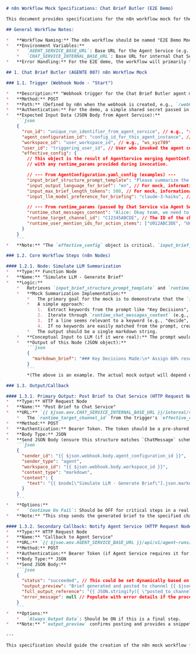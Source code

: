 ```markdown
# n8n Workflow Mock Specifications: Chat Brief Butler (E2E Demo)

This document provides specifications for the n8n workflow mock for the Chat Brief Butler agent (AGENTE 007 - Slack Brief Butler, adapted for generic chat), specifically for the E2E demo. This mock simulates the agent's behavior of summarizing chat messages and posting a brief.

## General Workflow Notes:

*   **Workflow Naming:** The n8n workflow should be named "E2E Demo Mock: Chat Brief Butler".
*   **Environment Variables:**
    *   `AGENT_SERVICE_BASE_URL`: Base URL for the Agent Service (e.g., `http://localhost:8002`).
    *   `CHAT_SERVICE_INTERNAL_BASE_URL`: Base URL for internal Chat Service endpoints (e.g., `http://localhost:8001`).
*   **Error Handling:** For the E2E demo, the workflow will primarily focus on the success path. Production workflows would require comprehensive error handling at each step, including appropriate callbacks to the Agent Service with a "failed" status and error messages.

## 1. Chat Brief Butler (AGENTE 007) n8n Workflow Mock

### 1.1. Trigger (Webhook Node - "Start")

*   **Description:** "Webhook trigger for the Chat Brief Butler agent mock. Receives run details, the effective agent configuration (including the brief structure prompt), and runtime parameters (chat messages content and target channel ID) from the Agent Service."
*   **Method:** POST
*   **Path:** (Defined by n8n when the webhook is created, e.g., `/webhook/chat-brief-butler-mock`). This URL needs to be configured in the `AgentDefinition` for this agent.
*   **Authentication:** For the demo, a simple shared secret passed in the header or relying on network security might suffice. Production would require robust webhook security.
*   **Expected Input Data (JSON Body from Agent Service):**
    ```json
    {
      "run_id": "unique_run_identifier_from_agent_service", // e.g., "run_chatbrief_12345"
      "agent_configuration_id": "config_id_for_this_agent_instance", // e.g., "agentconfig_butler_abc"
      "workspace_id": "user_workspace_id", // e.g., "ws_xyz789"
      "user_id": "triggering_user_id", // User who invoked the agent command, e.g., "user_jane_doe"
      "effective_config": {
        // This object is the result of AgentService merging AgentConfiguration.yaml_config 
        // with any runtime_params provided during invocation.

        // --- From AgentConfiguration.yaml_config (examples) ---
        "input_brief_structure_prompt_template": "Please summarize the key discussion points from the provided text. Structure the summary into the following sections: \n1. Key Decisions Made: \n2. Main Action Items (and responsible persons if mentioned): \n3. Open Questions or Points for Follow-up:",
        "input_output_language_for_brief": "en", // For mock, informational
        "input_max_brief_length_tokens": 500, // For mock, informational
        "input_llm_model_preference_for_briefing": "claude-3-haiku", // For mock, informational

        // --- From runtime_params (passed by Chat Service via Agent Service) ---
        "runtime_chat_messages_content": "Alice: Okay team, we need to finalize the Q4 roadmap. Bob: I think project Phoenix should be top priority. Charlie: Agreed, but we need to allocate resources for project Eagle too. Alice: Good point. Let's assign 60% resources to Phoenix, 40% to Eagle. Bob: I'll take the lead on Phoenix. Charlie: I can manage Eagle. Dave: When do we need the detailed project plans? Alice: End of next week. Bob: Roger.",
        "runtime_target_channel_id": "C12345ABCDE", // The ID of the chat channel where the brief should be posted
        "runtime_user_mention_ids_for_action_items": ["U012ABC3DE", "U012DEF4FG"] // Optional array of user IDs to @mention
      }
    }
    ```
*   **Note:** "The `effective_config` object is critical. `input_brief_structure_prompt_template` comes from the agent's persistent configuration. `runtime_chat_messages_content` (the actual text to be summarized) and `runtime_target_channel_id` are provided at invocation time by the Chat Service (forwarded by Agent Service) and are essential for this workflow's operation."

### 1.2. Core Workflow Steps (n8n Nodes)

#### 1.2.1. Node: Simulate LLM Summarization
*   **Type:** Function Node
*   **Name:** "Simulate LLM - Generate Brief"
*   **Logic:**
    *   Retrieves `input_brief_structure_prompt_template` and `runtime_chat_messages_content` from the incoming `effective_config` (e.g., `$json.webhook.body.effective_config.input_brief_structure_prompt_template`).
    *   **Mock Summarization Implementation:**
        *   The primary goal for the mock is to demonstrate that the `input_brief_structure_prompt_template` and `runtime_chat_messages_content` are used.
        *   A simple approach:
            1.  Extract keywords from the prompt like "Key Decisions", "Action Items", "Open Questions".
            2.  Iterate through `runtime_chat_messages_content` (e.g., split by lines or sentences).
            3.  If a line seems relevant to a keyword (e.g., "decide", "assign" for "Key Decisions"; "I'll take", "manage" for "Action Items"), append it under that section in the markdown.
            4.  If no keywords are easily matched from the prompt, create a generic summary: "### Summary\n{{first few lines of content}}\n### Action Items (mocked)\n- Review the full discussion for details."
        *   The output should be a single markdown string.
    *   **Conceptual Input to LLM (if it were real):** The prompt would be a combination of the `input_brief_structure_prompt_template` and the `runtime_chat_messages_content`.
    *   **Output of this Node (JSON object):**
        ```json
        {
          "markdown_brief": "### Key Decisions Made:\n* Assign 60% resources to Project Phoenix, 40% to Project Eagle.\n\n### Main Action Items:\n* Bob to take the lead on Project Phoenix.\n* Charlie to manage Project Eagle.\n* Detailed project plans needed by end of next week.\n\n### Open Questions or Points for Follow-up:\n* Dave asked about the deadline for detailed project plans (answered: end of next week)."
        }
        ```
        *(The above is an example. The actual mock output will depend on the simplicity of the implemented JS in the Function node. It should at least include parts of the `runtime_chat_messages_content` and attempt to use section headers from the `input_brief_structure_prompt_template`.)*

### 1.3. Output/Callback

#### 1.3.1. Primary Output: Post Brief to Chat Service (HTTP Request Node)
*   **Type:** HTTP Request Node
*   **Name:** "Post Brief to Chat Service"
*   **URL:** `{{ $json.env.CHAT_SERVICE_INTERNAL_BASE_URL }}/internal/channels/{{ $json.webhook.body.effective_config.runtime_target_channel_id }}/agent-messages`
    *   The `runtime_target_channel_id` from the trigger's `effective_config` is dynamically inserted here.
*   **Method:** POST
*   **Authentication:** Bearer Token. The token should be a pre-shared secret or a dynamically fetched service-to-service authentication token, configured as an n8n credential or environment variable. For the demo, a static placeholder token might be used.
*   **Body Type:** JSON
*   **Send JSON Body (ensure this structure matches `ChatMessage` schema for agent messages):**
    ```json
    {
      "sender_id": "{{ $json.webhook.body.agent_configuration_id }}",
      "sender_type": "agent",
      "workspace_id": "{{ $json.webhook.body.workspace_id }}",
      "content_type": "markdown",
      "content": {
        "text": "{{ $node[\"Simulate LLM - Generate Brief\"].json.markdown_brief }}"
      }
    }
    ```
*   **Options:**
    *   `Continue On Fail`: Should be OFF for critical steps in a real scenario. For the demo, can be ON to ensure callback to Agent Service still happens.
*   **Note:** "This step sends the generated brief to the specified channel in the Chat Service, making it appear as if the agent has posted a message. The `agent_configuration_id` is used as the `sender_id` for the agent message."

#### 1.3.2. Secondary Callback: Notify Agent Service (HTTP Request Node)
*   **Type:** HTTP Request Node
*   **Name:** "Callback to Agent Service"
*   **URL:** `{{ $json.env.AGENT_SERVICE_BASE_URL }}/api/v1/agent-runs/{{ $json.webhook.body.run_id }}/completed`
*   **Method:** POST
*   **Authentication:** Bearer Token (if Agent Service requires it for internal callbacks).
*   **Body Type:** JSON
*   **Send JSON Body:**
    ```json
    {
      "status": "succeeded", // This could be set dynamically based on the success of the previous "Post Brief to Chat Service" node
      "output_preview": "Brief generated and posted to channel {{ $json.webhook.body.effective_config.runtime_target_channel_id }}. Preview: {{ $node[\"Simulate LLM - Generate Brief\"].json.markdown_brief.substring(0, 70) }}...",
      "full_output_reference": "{{ JSON.stringify({ \"posted_to_channel_id\": $json.webhook.body.effective_config.runtime_target_channel_id, \"brief_content_markdown\": $node[\"Simulate LLM - Generate Brief\"].json.markdown_brief }) }}",
      "error_message": null // Populate with error details if the process failed
    }
    ```
*   **Options:**
    *   `Always Output Data`: Should be ON if this is a final step.
*   **Note:** "`output_preview` confirms posting and provides a snippet of the brief. `full_output_reference` contains the full brief content and the channel it was posted to, for logging and reference by the Agent Service. The `status` should ideally reflect the outcome of posting to the Chat Service."

---

This specification should guide the creation of the n8n mock workflow for the Chat Brief Butler for the E2E demo, ensuring it aligns with the broader IONFLUX agent architecture and interaction models.
```
